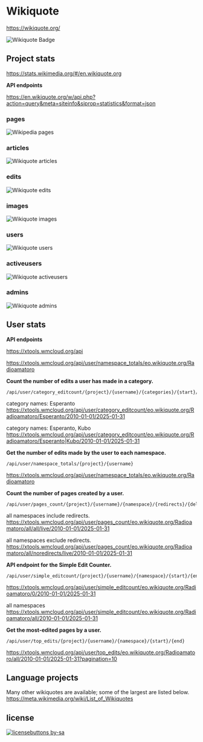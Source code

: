 Wikiquote
=====================

https://wikiquote.org/


![Wikiquote Badge](https://img.shields.io/badge/Wikiquote-069?logo=wikiquote&logoColor=fff&style=flat)




## Project stats

https://stats.wikimedia.org/#/en.wikiquote.org

**API endpoints**

https://en.wikiquote.org/w/api.php?action=query&meta=siteinfo&siprop=statistics&format=json



### pages
![Wikipedia pages](https://img.shields.io/badge/dynamic/json?url=https%3A%2F%2Fen.wikiquote.org%2Fw%2Fapi.php%3Faction%3Dquery%26meta%3Dsiteinfo%26siprop%3Dstatistics%26format%3Djson&query=%24.query.statistics.pages&suffix=%20pages&logo=wikiquote&label=wikiquote%20(en)&link=https%3A%2F%2Fen.wikiquote.org%2F)

### articles
![Wikiquote articles](https://img.shields.io/badge/dynamic/json?url=https%3A%2F%2Fen.wikiquote.org%2Fw%2Fapi.php%3Faction%3Dquery%26meta%3Dsiteinfo%26siprop%3Dstatistics%26format%3Djson&query=%24.query.statistics.articles&suffix=%20articles&logo=wikiquote&label=wikiquote%20(en)&link=https%3A%2F%2Fen.wikiquote.org%2F)

### edits
![Wikiquote edits](https://img.shields.io/badge/dynamic/json?url=https%3A%2F%2Fen.wikiquote.org%2Fw%2Fapi.php%3Faction%3Dquery%26meta%3Dsiteinfo%26siprop%3Dstatistics%26format%3Djson&query=%24.query.statistics.edits&suffix=%20edits&logo=wikiquote&label=wikiquote%20(en)&link=https%3A%2F%2Fen.wikiquote.org%2F)

### images
![Wikiquote images](https://img.shields.io/badge/dynamic/json?url=https%3A%2F%2Fen.wikiquote.org%2Fw%2Fapi.php%3Faction%3Dquery%26meta%3Dsiteinfo%26siprop%3Dstatistics%26format%3Djson&query=%24.query.statistics.images&suffix=%20images&logo=wikiquote&label=wikiquote%20(en)&link=https%3A%2F%2Fen.wikiquote.org%2F)

### users
![Wikiquote users](https://img.shields.io/badge/dynamic/json?url=https%3A%2F%2Fen.wikiquote.org%2Fw%2Fapi.php%3Faction%3Dquery%26meta%3Dsiteinfo%26siprop%3Dstatistics%26format%3Djson&query=%24.query.statistics.users&suffix=%20users&logo=wikiquote&label=wikiquote%20(en)&link=https%3A%2F%2Fen.wikiquote.org%2F)

### activeusers
![Wikiquote activeusers](https://img.shields.io/badge/dynamic/json?url=https%3A%2F%2Fen.wikiquote.org%2Fw%2Fapi.php%3Faction%3Dquery%26meta%3Dsiteinfo%26siprop%3Dstatistics%26format%3Djson&query=%24.query.statistics.activeusers&suffix=%20activeusers&logo=wikiquote&label=wikiquote%20(en)&link=https%3A%2F%2Fen.wikiquote.org%2F)

### admins
![Wikiquote admins](https://img.shields.io/badge/dynamic/json?url=https%3A%2F%2Fen.wikiquote.org%2Fw%2Fapi.php%3Faction%3Dquery%26meta%3Dsiteinfo%26siprop%3Dstatistics%26format%3Djson&query=%24.query.statistics.admins&suffix=%20admins&logo=wikiquote&label=wikiquote%20(en)&link=https%3A%2F%2Fen.wikiquote.org%2F)

## User stats

**API endpoints**

https://xtools.wmcloud.org/api

https://xtools.wmcloud.org/api/user/namespace_totals/eo.wikiquote.org/Radioamatoro


**Count the number of edits a user has made in a category.**
```
/api/user/category_editcount/{project}/{username}/{categories}/{start}/{end}
```

category names: Esperanto
https://xtools.wmcloud.org/api/user/category_editcount/eo.wikiquote.org/Radioamatoro/Esperanto/2010-01-01/2025-01-31

category names: Esperanto, Kubo
https://xtools.wmcloud.org/api/user/category_editcount/eo.wikiquote.org/Radioamatoro/Esperanto|Kubo/2010-01-01/2025-01-31

**Get the number of edits made by the user to each namespace.**

```
/api/user/namespace_totals/{project}/{username}
```

https://xtools.wmcloud.org/api/user/namespace_totals/eo.wikiquote.org/Radioamatoro

**Count the number of pages created by a user.**
```
/api/user/pages_count/{project}/{username}/{namespace}/{redirects}/{deleted}/{start}/{end}
```


all namespaces include redirects.
https://xtools.wmcloud.org/api/user/pages_count/eo.wikiquote.org/Radioamatoro/all/all/live/2010-01-01/2025-01-31

all namespaces exclude redirects.
https://xtools.wmcloud.org/api/user/pages_count/eo.wikiquote.org/Radioamatoro/all/noredirects/live/2010-01-01/2025-01-31

**API endpoint for the Simple Edit Counter.**
```
/api/user/simple_editcount/{project}/{username}/{namespace}/{start}/{end}
```

https://xtools.wmcloud.org/api/user/simple_editcount/eo.wikiquote.org/Radioamatoro/0/2010-01-01/2025-01-31

all namespaces
https://xtools.wmcloud.org/api/user/simple_editcount/eo.wikiquote.org/Radioamatoro/all/2010-01-01/2025-01-31

**Get the most-edited pages by a user.**
```
/api/user/top_edits/{project}/{username}/{namespace}/{start}/{end}
```

https://xtools.wmcloud.org/api/user/top_edits/eo.wikiquote.org/Radioamatoro/all/2010-01-01/2025-01-31?pagination=10


## Language projects
Many other wikiquotes are available; some of the largest are listed below.
https://meta.wikimedia.org/wiki/List_of_Wikiquotes

## license
[![licensebuttons by-sa](https://licensebuttons.net/l/by-sa/3.0/88x31.png)](https://creativecommons.org/licenses/by-sa/4.0)
